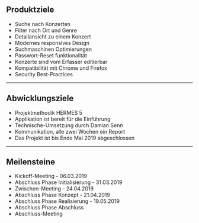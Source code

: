 ## Produktziele

- Suche nach Konzerten
- Filter nach Ort und Genre
- Detailansicht zu einem Konzert
- Modernes responsives Design
- Suchmaschinen Optimierungen
- Passwort-Reset funktionalität
- Konzerte sind vom Erfasser editierbar
- Kompatibilität mit Chrome und Firefox
- Security Best-Practices

---

## Abwicklungsziele

- Projektmethodik HERMES 5
- Applikation ist bereit für die Einführung
- Technische-Umsetzung durch Damian Senn
- Kommunikation, alle zwei Wochen ein Report
- Das Projekt ist bis Ende Mai 2019 abgeschlossen

---

## Meilensteine

- Kickoff-Meeting - 06.03.2019
- Abschluss Phase Initialisierung - 31.03.2019
- Zwischen-Meeting - 24.04.2019
- Abschluss Phase Konzept - 21.04.2019
- Abschluss Phase Realisierung - 19.05.2019
- Abschluss Phase Abschluss
- Abschluss-Meeting
